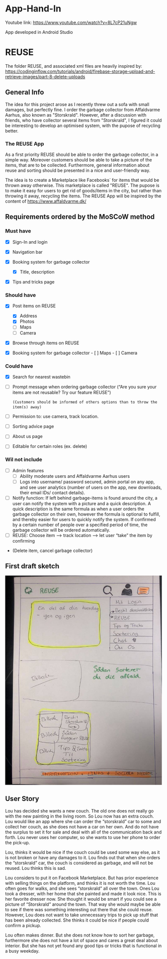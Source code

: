 # App-Hand-In
Youtube link: https://www.youtube.com/watch?v=8L7cP21uNgw

App developed in Android Studio


# REUSE
The folder REUSE, and associated xml files are heavily inspired by: https://codinginflow.com/tutorials/android/firebase-storage-upload-and-retrieve-images/part-8-delete-uploads

## General Info

The idea for this project arose as I recently threw out a sofa with small damages, but perfectly fine. 
I order the garbage collector from Affaldvarme Aarhus, also known as  "Storskrald". 
However, after a discussion with friends, who have collector several items from "Storskrald", I figured it could be interesting to develop an optimised system, with the pupose of recycling better.

### The REUSE App
As a first priority REUSE should be able to order the garbage collector, in a simple way. Moreover customers should be able to take a picture of the items, that are to be collected. Furthermore, general information about reuse and sorting should be presented in a nice and user-friendly way. 

The idea is to create a Marketplace like Facebooks´ for items that would be thrown away otherwise. This marketplace is called "REUSE". The pupose is to make it easy for users to get rid of goods/items in the city, but rather than throwing it away, recycling the items.
The REUSE App will be inspired by the content of https://www.affaldvarme.dk/

## Requirements ordered by the MoSCoW method

### Must have
- [x] Sign-In and login
- [x] Navigation bar
- [x] Booking system for garbage collector
  - [x] Title, description
- [x] Tips and tricks page



### Should have
- [x] Post items on REUSE
     - [x] Address
     - [x] Photos
     - [ ] Maps
     - [ ] Camera
- [x] Browse through items on REUSE  
- [x] Booking system for garbage collector
      - [ ] Maps
      - [ ] Camera 


### Could have
- [x] Search for nearest wastebin
- [ ] Prompt message when ordering garbage collector (“Are you sure your items are not reusable? Try our feature REUSE”)

      (Customers should be informed of others options than to throw the item(s) away) 

- [ ] Permission to: use camera, track location.
- [ ] Sorting advice page
- [ ] About us page
- [ ] Editable for certain roles (ex. delete)
  


### Wil not include
- [ ] Admin features
    - [ ] Ability moderate users and Affaldvarme Aarhus users
    - [ ] Logs into username/ password secured, admin portal on any app, and see user analytics (number of users on the app, new downloads, their email IDs/ contact details).
    
- [ ] Notify function: 
  If left behind garbage-items is found around the city, a user can notify the system with a picture and a quick description.
  A quick description is the same formula as when a user orders the garbage collector on their own, however the formula is optional to fulfill, and thereby easier for users 	  to quickly notify the system.
  If confirmed by a certain number of people over a specified period of time, the garbage collector will be ordered automatically. 
 - [ ] REUSE: Choose item --> track location --> let user “take” the item by confirming 
  - (Delete item, cancel garbage collector)
 

## First draft sketch

![alt text](https://github.com/Camilla-Moller/App-Hand-In/blob/master/app/src/158432612_3587778344665668_989699080335319988_n.jpg)


## User Story
Lou has decided she wants a new couch. The old one does not really go with the new painting in the living room. So Lou now has an extra couch. Lou would like an app where she can order the “storskrald” car to some and collect her couch, as she does not have a car on her own. And do not have the surplus to set it for sale and deal with all of the communication back and forth. Lou never uses her computer, so she wants to use her phone to order the pick-up. 

Lou, thinks it would be nice if the couch could be used some way else, as it is not broken or have any damages to it. Lou finds out that when she orders the “storskrald” car, the couch is considered as garbage, and will not be reused. Lou thinks this is sad.

Lou considers to put it on Facebook Marketplace. But has prior experience with selling things on the platform, and thinks it is not worth the time.
Lou often goes for walks, and she sees “storskrald” all over the town. Ones Lou took a dresser, with her home that she painted and made it look nice. This is her favorite dresser now. She thought it would be smart if you could see a picture of “Storskrald” around the town. That way she would maybe be able to see if there was something interesting out there that she could reuse. However, Lou does not want to take unnecessary trips to pick up stuff that has been already collected. She thinks it could be nice if people could confirm a pickup. 

Lou often makes dinner. But she does not know how to sort her garbage, furthermore she does not have a lot of space and cares a great deal about interior. But she has not yet found any good tips or tricks that is functional in a busy weekday. 

